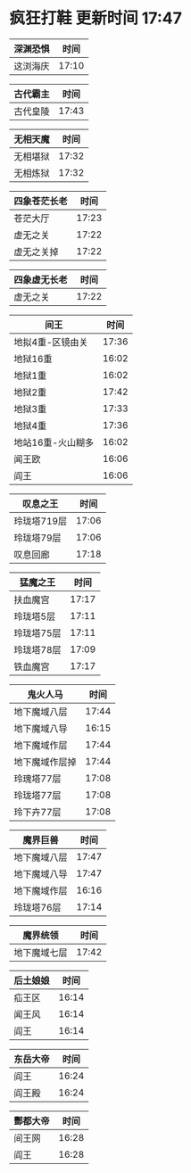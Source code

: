 # 疯狂打鞋 更新时间 17:47

| 深渊恐惧   | 时间    |
|--------|-------|
| 这浏海庆 | 17:10 |

| 古代霸主   | 时间    |
|--------|-------|
| 古代皇陵 | 17:43 |

| 无相天魔   | 时间    |
|--------|-------|
| 无相堪狱 | 17:32 |
| 无相炼狱 | 17:32 |

| 四象苍茫长老   | 时间    |
|--------|-------|
| 苍茫大厅 | 17:23 |
| 虚无之关 | 17:22 |
| 虚无之关掉 | 17:22 |

| 四象虚无长老   | 时间    |
|--------|-------|
| 虚无之关 | 17:22 |

| 间王   | 时间    |
|--------|-------|
| 地拟4重-区镜由关 | 17:36 |
| 地狱16重 | 16:02 |
| 地狱1重 | 16:02 |
| 地狱2重 | 17:42 |
| 地狱3重 | 17:33 |
| 地狱4重 | 17:36 |
| 地站16重-火山糊多 | 16:02 |
| 闻王欧 | 16:06 |
| 阎王 | 16:06 |

| 叹息之王   | 时间    |
|--------|-------|
| 玲珑塔719层 | 17:06 |
| 玲珑塔79层 | 17:06 |
| 叹息回廊 | 17:18 |

| 猛魔之王   | 时间    |
|--------|-------|
| 扶血魔宫 | 17:17 |
| 玲珑塔5层 | 17:11 |
| 玲珑塔75层 | 17:11 |
| 玲珑塔78层 | 17:09 |
| 铁血魔宫 | 17:17 |

| 鬼火人马   | 时间    |
|--------|-------|
| 地下魔域八层 | 17:44 |
| 地下魔域八导 | 16:15 |
| 地下魔域作层 | 17:44 |
| 地下魔域作层掉 | 17:44 |
| 玲瑰塔77层 | 17:08 |
| 玲珑塔77层 | 17:08 |
| 玲下卉77层 | 17:08 |

| 魔界巨兽   | 时间    |
|--------|-------|
| 地下魔域八层 | 17:47 |
| 地下魔域八导 | 17:47 |
| 地下魔域作层 | 16:16 |
| 玲珑塔76层 | 17:14 |

| 魔界统领   | 时间    |
|--------|-------|
| 地下魔域七层 | 17:42 |

| 后土娘娘   | 时间    |
|--------|-------|
| 疝王区 | 16:14 |
| 闻王风 | 16:14 |
| 阎王 | 16:14 |

| 东岳大帝   | 时间    |
|--------|-------|
| 阎王 | 16:24 |
| 阎王殿 | 16:24 |

| 酆都大帝   | 时间    |
|--------|-------|
| 间王网 | 16:28 |
| 阎王 | 16:28 |